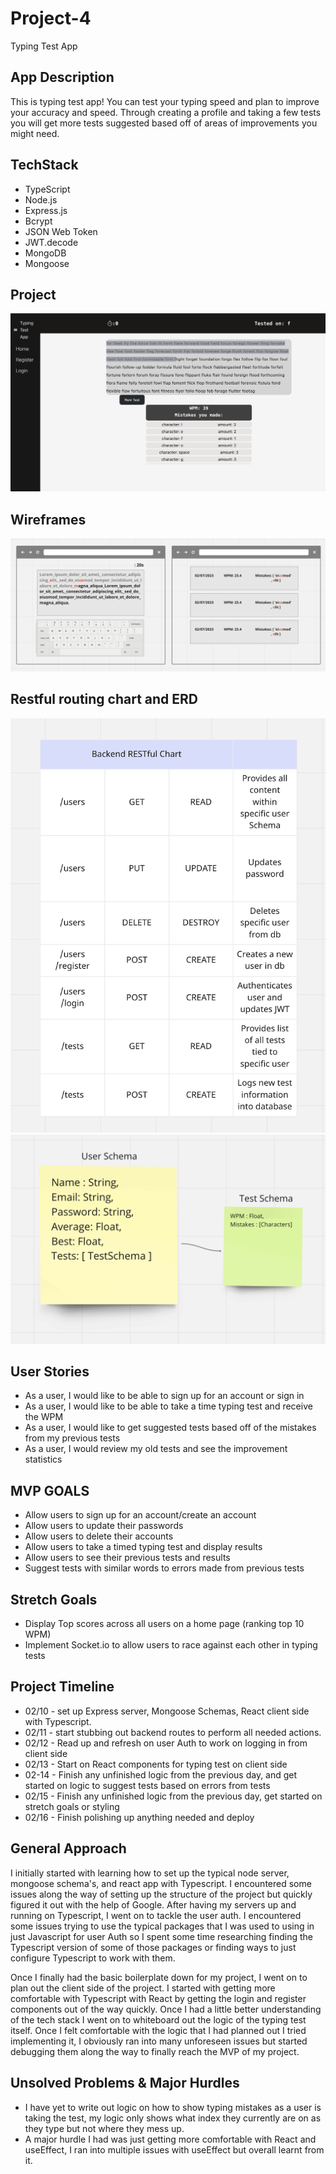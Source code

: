 # Project-4
Typing Test App
## App Description
This is typing test app! You can test your typing speed and plan to improve your accuracy and speed. Through creating a profile and taking a few tests you will get more tests suggested based off of areas of improvements you might need. 

## TechStack
* TypeScript
* Node.js
* Express.js
* Bcrypt
* JSON Web Token 
* JWT.decode
* MongoDB
* Mongoose

## Project 
![typing test project](imgs/projectScreenshot.png)

## Wireframes
![Wireframes](imgs/Wireframes.png)
## Restful routing chart and ERD
![RestFul Routing Chart](imgs/Restful.png)
![ERD](imgs/ERD.png)

## User Stories
* As a user, I would like to be able to sign up for an account or sign in
* As a user, I would like to be able to take a time typing test and receive the WPM
* As a user, I would like to get suggested tests based off of the mistakes from my previous tests
* As a user, I would review my old tests and see the improvement statistics

## MVP GOALS
* Allow users to sign up for an account/create an account
* Allow users to update their passwords
* Allow users to delete their accounts
* Allow users to take a timed typing test and display results
* Allow users to see their previous tests and results
* Suggest tests with similar words to errors made from previous tests

## Stretch Goals
* Display Top scores across all users on a home page (ranking top 10 WPM)
* Implement Socket.io to allow users to race against each other in typing tests


## Project Timeline
* 02/10 - set up Express server, Mongoose Schemas, React client side with Typescript.
* 02/11 - start stubbing out backend routes to perform all needed actions.
* 02/12 - Read up and refresh on user Auth to work on logging in from client side
* 02/13 - Start on React components for typing test on client side
* 02-14 - Finish any unfinished logic from the previous day, and get started on logic to suggest tests based on errors from tests
* 02/15 - Finish any unfinished logic from the previous day, get started on stretch goals or styling
* 02/16 - Finish polishing up anything needed and deploy

## General Approach
I initially started with learning how to set up the typical node server, mongoose schema's, and react app with Typescript. I encountered some issues along the way of setting up the structure of the project but quickly figured it out with the help of Google. After having my servers up and running on Typescript, I went on to tackle the user auth. I encountered some issues trying to use the typical packages that I was used to using in just Javascript for user Auth so I spent some time researching finding the Typescript version of some of those packages or finding ways to just configure Typescript to work with them. 

Once I finally had the basic boilerplate down for my project, I went on to plan out the client side of the project. I started with getting more comfortable with Typescript with React by getting the login and register components out of the way quickly. Once I had a little better understanding of the tech stack I went on to whiteboard out the logic of the typing test itself. Once I felt comfortable with the logic that I had planned out I tried implementing it, I obviously ran into many unforeseen issues but started debugging them along the way to finally reach the MVP of my project.

## Unsolved Problems & Major Hurdles 
* I have yet to write out logic on how to show typing mistakes as a user is taking the test, my logic only shows what index they currently are on as they type but not where they mess up.
* A major hurdle I had was just getting more comfortable with React and useEffect, I ran into multiple issues with useEffect but overall learnt from it.

